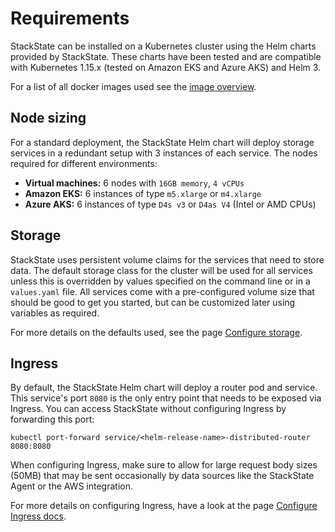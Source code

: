 # Requirements

StackState can be installed on a Kubernetes cluster using the Helm charts provided by StackState. These charts have been tested and are compatible with Kubernetes 1.15.x \(tested on Amazon EKS and Azure AKS\) and Helm 3.

For a list of all docker images used see the [image overview](image_configuration.md).

## Node sizing

For a standard deployment, the StackState Helm chart will deploy storage services in a redundant setup with 3 instances of each service. The nodes required for different environments:

* **Virtual machines:** 6 nodes with `16GB memory`, `4 vCPUs`
* **Amazon EKS:** 6 instances of type `m5.xlarge` or `m4.xlarge`
* **Azure AKS:** 6 instances of type `D4s v3` or `D4as V4` \(Intel or AMD CPUs\)

## Storage

StackState uses persistent volume claims for the services that need to store data. The default storage class for the cluster will be used for all services unless this is overridden by values specified on the command line or in a `values.yaml` file. All services come with a pre-configured volume size that should be good to get you started, but can be customized later using variables as required.

For more details on the defaults used, see the page [Configure storage](storage.md).

## Ingress

By default, the StackState Helm chart will deploy a router pod and service. This service's port `8080` is the only entry point that needs to be exposed via Ingress. You can access StackState without configuring Ingress by forwarding this port:

```text
kubectl port-forward service/<helm-release-name>-distributed-router 8080:8080
```

When configuring Ingress, make sure to allow for large request body sizes \(50MB\) that may be sent occasionally by data sources like the StackState Agent or the AWS integration.

For more details on configuring Ingress, have a look at the page [Configure Ingress docs](ingress.md).

